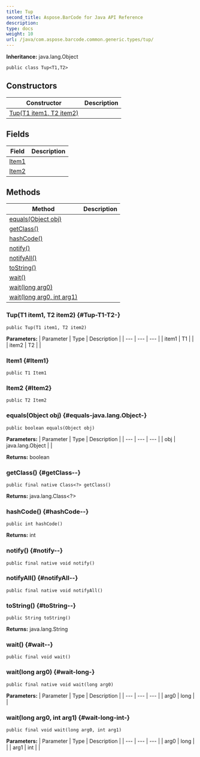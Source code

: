 ```yaml
---
title: Tup
second_title: Aspose.BarCode for Java API Reference
description: 
type: docs
weight: 10
url: /java/com.aspose.barcode.common.generic.types/tup/
---
```

**Inheritance:**
java.lang.Object
```
public class Tup<T1,T2>
```
## Constructors

| Constructor | Description |
| --- | --- |
| [Tup(T1 item1, T2 item2)](#Tup-T1-T2-) |  |
## Fields

| Field | Description |
| --- | --- |
| [Item1](#Item1) |  |
| [Item2](#Item2) |  |
## Methods

| Method | Description |
| --- | --- |
| [equals(Object obj)](#equals-java.lang.Object-) |  |
| [getClass()](#getClass--) |  |
| [hashCode()](#hashCode--) |  |
| [notify()](#notify--) |  |
| [notifyAll()](#notifyAll--) |  |
| [toString()](#toString--) |  |
| [wait()](#wait--) |  |
| [wait(long arg0)](#wait-long-) |  |
| [wait(long arg0, int arg1)](#wait-long-int-) |  |
### Tup(T1 item1, T2 item2) {#Tup-T1-T2-}
```
public Tup(T1 item1, T2 item2)
```


**Parameters:**
| Parameter | Type | Description |
| --- | --- | --- |
| item1 | T1 |  |
| item2 | T2 |  |

### Item1 {#Item1}
```
public T1 Item1
```


### Item2 {#Item2}
```
public T2 Item2
```


### equals(Object obj) {#equals-java.lang.Object-}
```
public boolean equals(Object obj)
```




**Parameters:**
| Parameter | Type | Description |
| --- | --- | --- |
| obj | java.lang.Object |  |

**Returns:**
boolean
### getClass() {#getClass--}
```
public final native Class<?> getClass()
```




**Returns:**
java.lang.Class<?>
### hashCode() {#hashCode--}
```
public int hashCode()
```




**Returns:**
int
### notify() {#notify--}
```
public final native void notify()
```




### notifyAll() {#notifyAll--}
```
public final native void notifyAll()
```




### toString() {#toString--}
```
public String toString()
```




**Returns:**
java.lang.String
### wait() {#wait--}
```
public final void wait()
```




### wait(long arg0) {#wait-long-}
```
public final native void wait(long arg0)
```




**Parameters:**
| Parameter | Type | Description |
| --- | --- | --- |
| arg0 | long |  |

### wait(long arg0, int arg1) {#wait-long-int-}
```
public final void wait(long arg0, int arg1)
```




**Parameters:**
| Parameter | Type | Description |
| --- | --- | --- |
| arg0 | long |  |
| arg1 | int |  |

